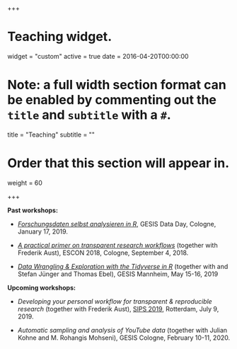 +++
# Teaching widget.
widget = "custom"
active = true
date = 2016-04-20T00:00:00

# Note: a full width section format can be enabled by commenting out the `title` and `subtitle` with a `#`.
title = "Teaching"
subtitle = ""

# Order that this section will appear in.
weight = 60

+++

**Past workshops:**

- [*Forschungsdaten selbst analysieren in R*](https://github.com/jobreu/gesis_dataday_19), GESIS Data Day, Cologne, January 17, 2019.

- [*A practical primer on transparent research workflows*](https://github.com/crsh/psych-transparency-guide_workshop) (together with Frederik Aust), ESCON 2018, Cologne, September 4, 2018.

- [*Data Wrangling & Exploration with the Tidyverse in R*](https://github.com/jobreu/tidyverse-workshop-gesis-2019) (together with and Stefan Jünger and Thomas Ebel), GESIS Mannheim, May 15-16, 2019

**Upcoming workshops:**

- *Developing your personal workflow for transparent & reproducible research* (together with Frederik Aust), [SIPS 2019](https://www.improvingpsych.org/SIPS2019/), Rotterdam, July 9, 2019.

- *Automatic sampling and analysis of YouTube data* (together with Julian Kohne and M. Rohangis Mohseni), GESIS Cologne, February 10-11, 2020.  